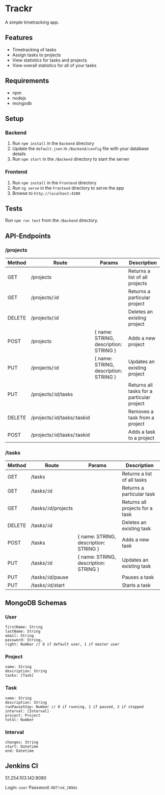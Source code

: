 # Trackr

A simple timetracking app.

## Features

- Timetracking of tasks
- Assign tasks to projects
- View statistics for tasks and projects
- View overall statistics for all of your tasks

## Requirements

- npm
- nodejs
- mongodb

## Setup

### Backend

1. Run `npm install` in the `Backend` directory
2. Update the `default.json` in `/Backend/config` file with your database details
3. Run `npm start` in the `/Backend` directory to start the server

### Frontend

1. Run `npm install` in the `Frontend` directory
2. Run `ng serve` in the `Frontend` directory to serve the app
3. Browse to `http://localhost:4200`

## Tests

Run `npm run test` from the `/Backend` directory.

## API-Endpoints

### /projects

| Method | Route           | Params                    | Description                                                                            |
|--------|-----------------|---------------------------|----------------------------------------------------------------------------------------|
| GET    | /projects        |                           | Returns a list of all projects                                                        |
| GET    | /projects/:id    |                           | Returns a particular project                                                          |
| DELETE | /projects/:id    |                           | Deletes an existing project                                                           |
| POST   | /projects        | { name: STRING, description: STRING } | Adds a new project                                                        |
| PUT    | /projects/:id    | { name: STRING, description: STRING } | Updates an existing project                                               |
| PUT    | /projects/:id/tasks |                          | Returns all tasks for a particular project                                          |
| DELETE | /projects/:id/tasks/:taskid |                  | Removes a task from a project                                                       |
| POST   | /projects/:id/tasks/:taskid |                  | Adds a task to a project                                                            |

### /tasks

| Method | Route           | Params                    | Description                                                                            |
|--------|-----------------|---------------------------|----------------------------------------------------------------------------------------|
| GET    | /tasks        |                           | Returns a list of all tasks                                                        |
| GET    | /tasks/:id    |                           | Returns a particular task                                                          |
| GET    | /tasks/:id/projects    |                           | Returns all projects for a task                                           |
| DELETE | /tasks/:id    |                           | Deletes an existing task                                                           |
| POST   | /tasks        | { name: STRING, description: STRING } | Adds a new task                                                        |
| PUT    | /tasks/:id    | { name: STRING, description: STRING } | Updates an existing task                                               |
| PUT    | /tasks/:id/pause |                          | Pauses a task                                         |
| PUT    | /tasks/:id/start |                  | Starts a task                                                       |


## MongoDB Schemas

### User

    firstName: String
    lastName: String
    email: String
    password: String,
    right: Number // 0 if default user, 1 if master user
    
### Project

    name: String
    description: String
    tasks: [Task]

### Task

    name: String
    description: String
    runPauseStop: Number // 0 if running, 1 if paused, 2 if stopped
    interval: [Interval]
    project: Project
    total: Number
 
### Interval

    changes: String
    start: Datetime
    end: Datetime

## Jenkins CI

51.254.103.142:8080

Login: `user`
Password: `KD7!nd_J89ds`
